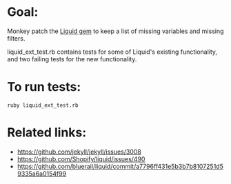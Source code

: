 # Goal:

Monkey patch the [Liquid gem](https://github.com/Shopify/liquid/) to keep a list of missing variables and missing filters.

liquid_ext_test.rb contains tests for some of Liquid's existing functionality, and two failing tests for the new functionality.

# To run tests:

`ruby liquid_ext_test.rb`

# Related links:

* https://github.com/jekyll/jekyll/issues/3008
* https://github.com/Shopify/liquid/issues/490
* https://github.com/bluerail/liquid/commit/a7796ff431e5b3b7b8107251d59335a6a0154f99